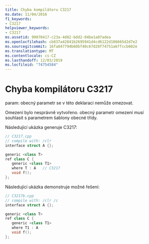 ```yaml
---
title: Chyba kompilátoru C3217
ms.date: 11/04/2016
f1_keywords:
- C3217
helpviewer_keywords:
- C3217
ms.assetid: 99070417-c23a-4d82-bdd2-04be1a07adea
ms.openlocfilehash: cb837a42841b2695941d4cd6122d186665d2d7e2
ms.sourcegitcommit: 16fa847794b60bf40c67d20f74751a67fccb602e
ms.translationtype: MT
ms.contentlocale: cs-CZ
ms.lasthandoff: 12/03/2019
ms.locfileid: "74754584"
---
```

# <a name="compiler-error-c3217"></a>Chyba kompilátoru C3217

param: obecný parametr se v této deklaraci nemůže omezovat.

Omezení bylo nesprávně vytvořeno. obecný parametr omezení musí souhlasit s parametrem šablony obecné třídy.

Následující ukázka generuje C3217:

```cpp
// C3217.cpp
// compile with: /clr
interface struct A {};

generic <class T>
ref class C {
   generic <class T1>
   where T : A   // C3217
   void f();
};
```

Následující ukázka demonstruje možné řešení:

```cpp
// C3217b.cpp
// compile with: /clr /c
interface struct A {};

generic <class T>
ref class C {
   generic <class T1>
   where T1 : A
   void f();
};
```
